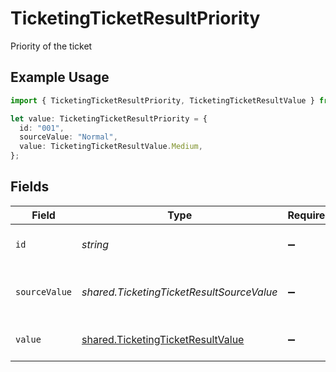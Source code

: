 # TicketingTicketResultPriority

Priority of the ticket

## Example Usage

```typescript
import { TicketingTicketResultPriority, TicketingTicketResultValue } from "@stackone/stackone-client-ts/sdk/models/shared";

let value: TicketingTicketResultPriority = {
  id: "001",
  sourceValue: "Normal",
  value: TicketingTicketResultValue.Medium,
};
```

## Fields

| Field                                                                                         | Type                                                                                          | Required                                                                                      | Description                                                                                   | Example                                                                                       |
| --------------------------------------------------------------------------------------------- | --------------------------------------------------------------------------------------------- | --------------------------------------------------------------------------------------------- | --------------------------------------------------------------------------------------------- | --------------------------------------------------------------------------------------------- |
| `id`                                                                                          | *string*                                                                                      | :heavy_minus_sign:                                                                            | The id of the ticket priority.                                                                | 001                                                                                           |
| `sourceValue`                                                                                 | *shared.TicketingTicketResultSourceValue*                                                     | :heavy_minus_sign:                                                                            | The source value of the ticket priority.                                                      | Normal                                                                                        |
| `value`                                                                                       | [shared.TicketingTicketResultValue](../../../sdk/models/shared/ticketingticketresultvalue.md) | :heavy_minus_sign:                                                                            | The priority of the ticket.                                                                   | medium                                                                                        |